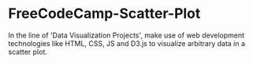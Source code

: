 # FreeCodeCamp-Scatter-Plot
In the line of 'Data Visualization Projects', make use of web development technologies like HTML, CSS, JS and D3.js to visualize arbitrary data in a scatter plot.
